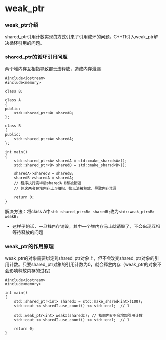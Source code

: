 # weak_ptr
### weak_ptr介绍
shared_ptr引用计数实现的方式引来了引用成环的问题，C++11引入weak_ptr解决循环引用的问题。

### shared_ptr的循环引用问题
两个堆内存互相指导致都无法释放，造成内存泄漏
```
#include<iostream>
#include<memory>

class B;

class A
{
public:
    std::shared_ptr<B> sharedB;
};

class B
{
public:
    std::shared_ptr<A> sharedA;
};

int main()
{
    std::shared_ptr<A> sharedA = std::make_shared<A>();
    std::shared_ptr<B> sharedB = std::make_shared<B>();

    sharedA->sharedB = sharedB;
    sharedB->sharedA = sharedA;
    // 程序执行完毕后sharedA B都被销毁
    // 但这两者在堆内存上互相指，都无法被释放，导致内存泄漏

    return 0;
}
```
解决方法：将class A中`std::shared_ptr<B> sharedB;`改为`std::weak_ptr<B> weakB;`
- 这样子的话，一旦栈内存销毁，其中一个堆内存马上就销毁了，不会出现互相等待释放的问题

### weak_ptr的作用原理
weak_ptr的对象需要绑定到shared_ptr对象上，但不会改变shared_ptr对象的引用计数。只要shared_ptr对象的引用计数为0，就会释放内存（weak_ptr的对象不会影响释放内存的过程）
```
#include<iostream>
#include<memory>

int main()
{
    std::shared_ptr<int> sharedI = std::make_shared<int>(100);
    std::cout << sharedI.use_count() << std::endl;  // 1

    std::weak_ptr<int> weakI(sharedI); // 指向内存不会增加引用计数
    std::cout << sharedI.use_count() << std::endl;  // 1

    return 0;
}
```